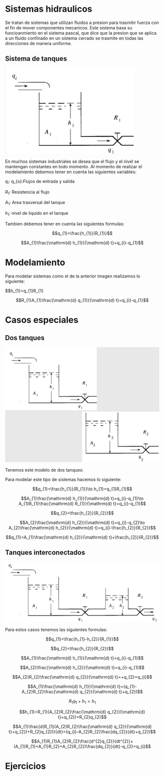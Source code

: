 # Sistemas hidraulicos
Se tratan de sistemas que utilizan fluidos a presion para trasmitir fuerza con el fin de mover componentes mecanicos. Este sistema basa su funcioanmiento en el sistema pascal, que dice que la presion que se aplica a un fluido confinado en un sistema cerrado se trasmite en todas las direcciones de manera uniforme.
## Sistema de tanques
![](7.jpg)

En muchos sistemas industriales se desea que el flujo y el nivel se mantengan constantes en todo momento.
Al momento de realizar el modelamiento debemos tener en cuenta las siguientes variables:

$q_{i}$: q_{o}:Flujos de entrada y salida

$R_{1}$: Resistencia al flujo

$A_{1}$: Area trasversal del tanque

$h_{1}$: nivel de liquido en el tanque

Tambien debemos tener en cuenta las siguientes formulas:

$$q_{1}=\frac{h_{1}}{R_{1}}$$

$$A_{1}\frac{\mathrm{d} h_{1}}{\mathrm{d} t}=q_{i}-q_{1}$$
# Modelamiento
Para modelar sistemas como el de la anterior imagen realizamos lo siguiente:

$$h_{1}=q_{1}R_{1}

$$R_{1}A_{1}\frac{\mathrm{d} q_{1}}{\mathrm{d} t}=q_{i}-q_{1}$$

# Casos especiales
## Dos tanques

![](tk.jpg)

Tenemos este modelo de dos tanques:

Para modelar este tipo de sistemas hacemos lo siguiente:

$$q_{1}=\frac{h_{1}}{R_{1}}\to h_{1}=q_{1}R_{1}$$

$$A_{1}\frac{\mathrm{d} h_{1}}{\mathrm{d} t}=q_{i}-q_{1}\to A_{1}R_{1}\frac{\mathrm{d} R_{1}}{\mathrm{d} t}=q_{i}-q_{1}$$

$$q_{2}=\frac{h_{2}}{R_{2}}$$

$$A_{2}\frac{\mathrm{d} h_{2}}{\mathrm{d} t}=q_{i}-q_{2}\to A_{2}\frac{\mathrm{d} h_{2}}{\mathrm{d} t}=q_{i}-\frac{h_{2}}{R_{2}}$$

$$q_{1}=A_{1}\frac{\mathrm{d} h_{2}}{\mathrm{d} t}+\frac{h_{2}}{R_{2}}$$

## Tanques interconectados

![](2t.jpg)

Para estos casos tenemos las siguientes formulas:

$$q_{1}=\frac{h_{1}-h_{2}}{R_{1}}$$

$$q_{2}=\frac{h_{2}}{R_{2}}$$

$$A_{1}\frac{\mathrm{d} h_{1}}{\mathrm{d} t}=q_{i}-q_{1}$$

$$A_{2}\frac{\mathrm{d} h_{2}}{\mathrm{d} t}=q_{i}-q_{1}$$

$$A_{2}R_{2}\frac{\mathrm{d} q_{2}}{\mathrm{d} t}=+q_{2}=q_{i}$$

$$A_{1}\frac{\mathrm{d} h_{1}}{\mathrm{d} t}=(q_{1}-A_{2}R_{2}\frac{\mathrm{d} q_{2}}{\mathrm{d} t}+q_{2})$$

$$R_{1}q_{1}+h_{1}=h_{1}$$

$$h_{1}=R_{1}(A_{2}R_{2}\frac{\mathrm{d} q_{2}}{\mathrm{d} t}+q_{2})+R_{2}q_{2}$$

$$A_{1}\frac{d(R_{1}(A_{2}R_{2}\frac{\mathrm{d} q_{2}}{\mathrm{d} t}+q_{2})+R_{2}q_{2})}{dt}=(q_{i}-A_{2}R_{2}\frac{dq_{2}}{dt}+q_{2})$$

$$A_{1}R_{1}A_{2}R_{2}\frac{d^{2}q_{2}}{dt^{2}}+(A_{1}R_{1}+A_{1}R_{2}+A_{2}R_{2})\frac{dq_{2}}{dt}-q_{2}=q_{i}$$

# Ejercicios
